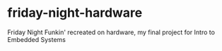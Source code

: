 # friday-night-hardware
Friday Night Funkin' recreated on hardware, my final project for Intro to Embedded Systems
